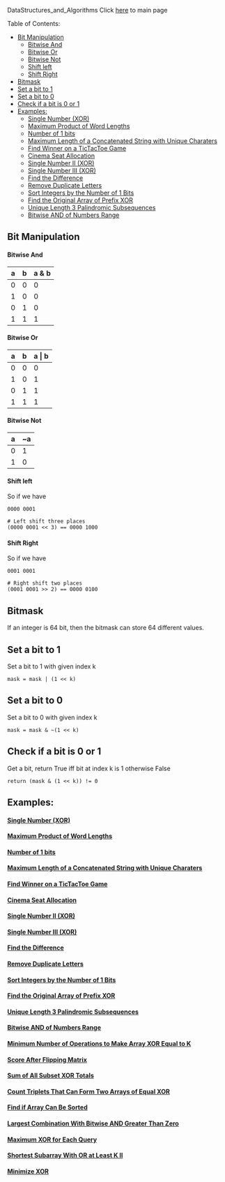 DataStructures_and_Algorithms
Click [here](../README.md) to main page

Table of Contents:
- [Bit Manipulation](#bit-manipulation)
    - [Bitwise And](#bitwise-and)
    - [Bitwise Or](#bitwise-or)
    - [Bitwise Not](#bitwise-not)
    - [Shift left](#shift-left)
    - [Shift Right](#shift-right)
- [Bitmask](#bitmask)
- [Set a bit to 1](#set-a-bit-to-1)
- [Set a bit to 0](#set-a-bit-to-0)
- [Check if a bit is 0 or 1](#check-if-a-bit-is-0-or-1)
- [Examples:](#examples)
    - [Single Number (XOR)](#single-number-xor)
    - [Maximum Product of Word Lengths](#maximum-product-of-word-lengths)
    - [Number of 1 bits](#number-of-1-bits)
    - [Maximum Length of a Concatenated String with Unique Charaters](#maximum-length-of-a-concatenated-string-with-unique-charaters)
    - [Find Winner on a TicTacToe Game](#find-winner-on-a-tictactoe-game)
    - [Cinema Seat Allocation](#cinema-seat-allocation)
    - [Single Number II (XOR)](#single-number-ii-xor)
    - [Single Number III (XOR)](#single-number-iii-xor)
    - [Find the Difference](#find-the-difference)
    - [Remove Duplicate Letters](#remove-duplicate-letters)
    - [Sort Integers by the Number of 1 Bits](#sort-integers-by-the-number-of-1-bits)
    - [Find the Original Array of Prefix XOR](#find-the-original-array-of-prefix-xor)
    - [Unique Length 3 Palindromic Subsequences](#unique-length-3-palindromic-subsequences)
    - [Bitwise AND of Numbers Range](#bitwise-and-of-numbers-range)

## Bit Manipulation
#### Bitwise And
| a | b | a & b |
| --- | --- | ----- |
| 0 | 0 | 0 |
| 1 | 0 | 0 |
| 0 | 1 | 0 |
| 1 | 1 | 1 |

#### Bitwise Or
| a | b | a \| b |
| --- | --- | ----- |
| 0 | 0 | 0 |
| 1 | 0 | 1 |
| 0 | 1 | 1 |
| 1 | 1 | 1 |

#### Bitwise Not
| a | ~a | 
| --- | ----- |
| 0 | 1 |
| 1 | 0 |

#### Shift left
So if we have
```
0000 0001

# Left shift three places
(0000 0001 << 3) == 0000 1000
```

#### Shift Right
So if we have
```
0001 0001

# Right shift two places
(0001 0001 >> 2) == 0000 0100 
```

## Bitmask
If an integer is 64 bit, then the bitmask can store 64 different values.

## Set a bit to 1
Set a bit to 1 with given index k
```
mask = mask | (1 << k)
```

## Set a bit to 0
Set a bit to 0 with given index k
```
mask = mask & ~(1 << k)
```

## Check if a bit is 0 or 1
Get a bit, return True iff bit at index k is 1 otherwise False
```
return (mask & (1 << k)) != 0
```

## Examples:
#### [Single Number (XOR)](single_number/description.md)
#### [Maximum Product of Word Lengths](maximum_product_of_word_lengths/description.md)
#### [Number of 1 bits](number_of_1_bits/description.md)
#### [Maximum Length of a Concatenated String with Unique Charaters](maximum_length_of_a_concatenated_string_with_unique_characters/description.md)
#### [Find Winner on a TicTacToe Game](find_winner_on_a_tictactoe_game/description.md)
#### [Cinema Seat Allocation](cinema_seat_allocation/description.md)
#### [Single Number II (XOR)](single_number_II/description.md)
#### [Single Number III (XOR)](single_number_III/description.md)
#### [Find the Difference](./find_the_difference/description.md)
#### [Remove Duplicate Letters](./remove_duplicate_letters/description.md)
#### [Sort Integers by the Number of 1 Bits](./sort_integers_by_the_number_of_1_bits/description.md)
#### [Find the Original Array of Prefix XOR](./find_the_original_array_of_prefix_xor/description.md)
#### [Unique Length 3 Palindromic Subsequences](./unique_length_3_palindromic_subsequences/description.md)
#### [Bitwise AND of Numbers Range](./bitwise_AND_of_numbers_range/description.md)
#### [Minimum Number of Operations to Make Array XOR Equal to K](./minimum_number_of_operations_to_make_array_xor_equal_to_k/description.md)
#### [Score After Flipping Matrix](./score_after_flipping_matrix/description.md)
#### [Sum of All Subset XOR Totals](./sum_of_all_subset_xor_totals/description.md)
#### [Count Triplets That Can Form Two Arrays of Equal XOR](./count_triplets_that_can_form_two_arrays_of_equal_xor/description.md)
#### [Find if Array Can Be Sorted](./find_if_array_can_be_sorted/description.md)
#### [Largest Combination With Bitwise AND Greater Than Zero](./largest_combination_with_bitwise_and_greater_than_zero/description.md)
#### [Maximum XOR for Each Query](./maximum_xor_for_each_query/description.md)
#### [Shortest Subarray With OR at Least K II](./shortest_subarray_with_or_at_least_k_ii/description.md)
#### [Minimize XOR](./minimize_xor/description.md)